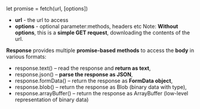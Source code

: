 let promise = fetch(url, [options])
- **url** - the url to access
- **options** - optional parameter:methods, headers etc
Note: **Without options**, this is a **simple GET request**, downloading the contents of the url.

**Response** provides multiple **promise-based methods** to access the **body** in various formats:
- response.text() – read the response and **return as text**,
- response.json() – **parse the response as JSON**,
- response.formData() – return the response as **FormData object**,
- response.blob() – return the response as Blob (binary data with type),
- response.arrayBuffer() – return the response as ArrayBuffer (low-level representation of binary data)